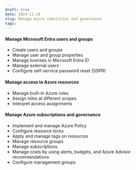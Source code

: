 ```yaml
---
draft: true
date: 2024-11-14
slug: Manage Azure identities and governance
tags:
---
```

#### Manage Microsoft Entra users and groups
- Create users and groups
- Manage user and group properties
- Manage licenses in Microsoft Entra ID
- Manage external users
- Configure self-service password reset (SSPR)
#### Manage access to Azure resources
- Manage built-in Azure roles  
- Assign roles at different scopes
- Interpret access assignments
#### Manage Azure subscriptions and governance
- Implement and manage Azure Policy
- Configure resource locks
- Apply and manage tags on resources
- Manage resource groups
- Manage subscriptions
- Manage costs by using alerts, budgets, and Azure Advisor recommendations
- Configure management groups